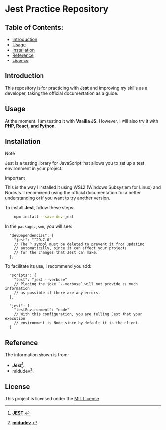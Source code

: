 # Jest Practice Repository

## Table of Contents:
- [Introduction](#introduction)
- [Usage](#usage)
- [Installation](#installation)
- [Reference](#reference)
- [License](#license)

## Introduction

This repository is for practicing with **Jest** and improving my skills as a developer, taking the official documentation as a guide.

## Usage

At the moment, I am testing it with **Vanilla JS**. However, I will also try it with **PHP, React, and Python**.

## Installation

> [!NOTE]
> Jest is a testing library for JavaScript that allows you to set up a test environment in your project.

> [!IMPORTANT]
> This is the way I installed it using WSL2 (Windows Subsystem for Linux) and NodeJs. I recommend using the official documentation for a better understanding or if you want to try another version.

To install **Jest**, follow these steps:

```bash
    npm install --save-dev jest
```

In the `package.json`, you will see:

```
  "devDependencies": {
    "jest": "^29.7.0" 
    // The ^ symbol must be deleted to prevent it from updating
    // automatically, since it can affect your projects
    // for the changes that Jest can make.
  },
```

To facilitate its use, I recommend you add:

```
  "scripts": {
    "test": "jest --verbose"
    // Placing the joke `--verbose` will not provide as much information
    // as possible if there are any errors.
  },
  
  "jest": {
    "testEnvironment": "node"
    // With this configuration, you are telling Jest that your execution
    // environment is Node since by default it is the client.
  }
```

## Reference

The information shown is from:

- ***Jest***[^1].
- midudev[^2].

[^1]:[**JEST**](https://jestjs.io/).
[^2]:[**midudev**](https://www.youtube.com/watch?v=_DzBez4qMi0).

## License

This project is licensed under the [MIT License](LICENSE)